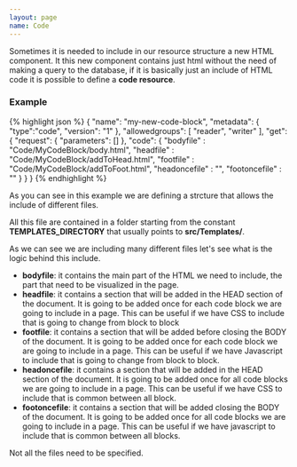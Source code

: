 ```yaml
---
layout: page
name: Code
---
```


Sometimes it is needed to include in our resource structure a new HTML component. It this new component contains just html
without the need of making a query to the database, if it is basically just an include of HTML code it is possible
to define a **code resource**.

### Example

{% highlight json %}
{
  "name": "my-new-code-block",
  "metadata": { "type":"code", "version": "1" },
  "allowedgroups":  [ "reader", "writer" ],
  "get": {
    "request": {
      "parameters": []
    },
    "code": {
      "bodyfile" : "Code/MyCodeBlock/body.html",
      "headfile" : "Code/MyCodeBlock/addToHead.html",
      "footfile" : "Code/MyCodeBlock/addToFoot.html",
      "headoncefile" : "",
      "footoncefile" : ""
    }
  }
}
{% endhighlight %}

As you can see in this example we are defining a strcture that allows the include of different files.

All this file are contained in a folder starting from the constant **TEMPLATES_DIRECTORY** that usually points to **src/Templates/**.

As we can see we are including many different files let's see what is the logic behind this include.

* **bodyfile**: it contains the main part of the HTML we need to include, the part that need to be visualized in the page.
* **headfile**: it contains a section that will be added in the HEAD section of the document. It is going to be added once 
for each code block we are going to include in a page. This can be useful if we have CSS to include that is going to change
from block to block
* **footfile**: it contains a section that will be added before closing the BODY of the document. It is going to be added 
once for each code block we are going to include in a page. This can be useful if we have Javascript to include that is going 
to change from block to block.
* **headoncefile**: it contains a section that will be added in the HEAD section of the document. It is going to be added 
once for all code blocks we are going to include in a page. This can be useful if we have CSS to include that is common between
all block.
* **footoncefile**: it contains a section that will be added closing the BODY of the document. It is going to be added 
once for all code blocks we are going to include in a page. This can be useful if we have javascript to include that is common 
between all blocks.

Not all the files need to be specified.

